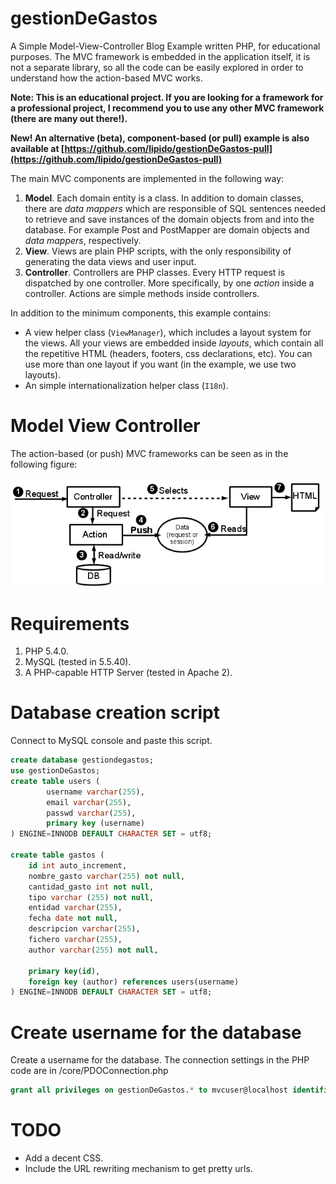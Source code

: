 gestionDeGastos
=======

A Simple Model-View-Controller Blog Example written PHP, for educational
purposes. The MVC framework is embedded in the application itself, it is not a
separate library, so all the code can be easily explored in order to understand
how the action-based MVC works.

**Note: This is an educational project. If you are looking for a framework for a
professional project, I recommend you to use any other MVC framework (there
are many out there!).**

**New! An alternative (beta), component-based (or pull) example is also
available at
[https://github.com/lipido/gestionDeGastos-pull](https://github.com/lipido/gestionDeGastos-pull)**

The main MVC components are implemented in the following way:

1. **Model**. Each domain entity is a class. In addition to domain classes,
there are _data mappers_ which are responsible of SQL sentences needed to
retrieve and save instances of the domain objects from and into the database.
For example Post and PostMapper are domain objects and _data mappers_,
respectively.
2. **View**. Views are plain PHP scripts, with the only responsibility of
generating the data views and user input.
3. **Controller**. Controllers are PHP classes. Every HTTP request is dispatched
by one controller. More specifically, by one _action_ inside a controller.
Actions are simple methods inside controllers.

In addition to the minimum components, this example contains:

- A view helper class (`ViewManager`), which includes a layout system for the
views. All your views are embedded inside _layouts_, which contain all the
repetitive HTML (headers, footers, css declarations, etc). You can use more
than one layout if you want (in the example, we use two layouts).
- An simple internationalization helper class (`I18n`).

# Model View Controller
The action-based (or push) MVC frameworks can be seen as in the following figure:

![mvc-model](mvc.png)

# Requirements
1. PHP 5.4.0.
2. MySQL (tested in 5.5.40).
3. A PHP-capable HTTP Server (tested in Apache 2).

# Database creation script
Connect to MySQL console and paste this script.
```sql
create database gestiondegastos;
use gestionDeGastos;
create table users (
		username varchar(255),
		email varchar(255),
		passwd varchar(255),
		primary key (username)
) ENGINE=INNODB DEFAULT CHARACTER SET = utf8;

create table gastos (
	id int auto_increment,
	nombre_gasto varchar(255) not null,
	cantidad_gasto int not null,
	tipo varchar (255) not null, 
	entidad varchar(255),
	fecha date not null,
	descripcion varchar(255),
	fichero varchar(255),
	author varchar(255) not null,

	primary key(id),
	foreign key (author) references users(username) 
) ENGINE=INNODB DEFAULT CHARACTER SET = utf8;

```
# Create username for the database
Create a username for the database. The connection settings in the PHP code are
in /core/PDOConnection.php
```sql
grant all privileges on gestionDeGastos.* to mvcuser@localhost identified by "1234";
```

# TODO

- Add a decent CSS.
- Include the URL rewriting mechanism to get pretty urls.

